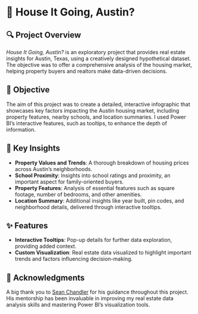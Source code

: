 # 🏡 House It Going, Austin?

## 🔍 Project Overview
*House It Going, Austin?* is an exploratory project that provides real estate insights for Austin, Texas, using a creatively designed hypothetical dataset. The objective was to offer a comprehensive analysis of the housing market, helping property buyers and realtors make data-driven decisions.

## 🎯 Objective
The aim of this project was to create a detailed, interactive infographic that showcases key factors impacting the Austin housing market, including property features, nearby schools, and location summaries. I used Power BI’s interactive features, such as tooltips, to enhance the depth of information.

## 🌟 Key Insights
- **Property Values and Trends**: A thorough breakdown of housing prices across Austin’s neighborhoods.
- **School Proximity**: Insights into school ratings and proximity, an important aspect for family-oriented buyers.
- **Property Features**: Analysis of essential features such as square footage, number of bedrooms, and other amenities.
- **Location Summary**: Additional insights like year built, pin codes, and neighborhood details, delivered through interactive tooltips.

## ✨ Features
- **Interactive Tooltips**: Pop-up details for further data exploration, providing added context.
- **Custom Visualization**: Real estate data visualized to highlight important trends and factors influencing decision-making.

## 🏅 Acknowledgments
A big thank you to [Sean Chandler](#) for his guidance throughout this project. His mentorship has been invaluable in improving my real estate data analysis skills and mastering Power BI’s visualization tools.

